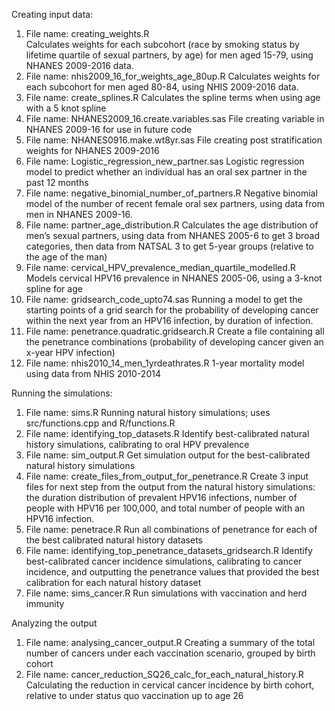 Creating input data:
1.	File name: creating_weights.R  
Calculates weights for each subcohort (race by smoking status by lifetime quartile of sexual partners, by age) for men aged 15-79, using NHANES 2009-2016 data.
2.	File name: nhis2009_16_for_weights_age_80up.R
Calculates weights for each subcohort for men aged 80-84, using NHIS 2009-2016 data.
3.	File name: create_splines.R
Calculates the spline terms when using age with a 5 knot spline
4.	File name: NHANES2009_16.create.variables.sas
File creating variable in NHANES 2009-16 for use in future code
5.	File name: NHANES0916.make.wt8yr.sas
File creating post stratification weights for NHANES 2009-2016
6.	File name: Logistic_regression_new_partner.sas
Logistic regression model to predict whether an individual has an oral sex partner in the past 12 months
7.	File name: negative_binomial_number_of_partners.R
Negative binomial model of the number of recent female oral sex partners, using data from men in NHANES 2009-16. 
8.	File name: partner_age_distribution.R
Calculates the age distribution of men’s sexual partners, using data from NHANES 2005-6 to get 3 broad categories, then data from NATSAL 3 to get 5-year groups (relative to the age of the man)
9.	File name: cervical_HPV_prevalence_median_quartile_modelled.R
Models cervical HPV16 prevalence in NHANES 2005-06, using a 3-knot spline for age
10.	File name: gridsearch_code_upto74.sas
Running a model to get the starting points of a grid search for the probability of developing cancer within the next year from an HPV16 infection, by duration of infection.  
11.	File name: penetrance.quadratic.gridsearch.R
Create a file containing all the penetrance combinations (probability of developing cancer given an x-year HPV infection)
12.	File name: nhis2010_14_men_1yrdeathrates.R
1-year mortality model using data from NHIS 2010-2014 

Running the simulations:
1.	File name: sims.R
Running natural history simulations; uses src/functions.cpp and R/functions.R
2.	File name: identifying_top_datasets.R
Identify best-calibrated natural history simulations, calibrating to oral HPV prevalence
3.	File name: sim_output.R
Get simulation output for the best-calibrated natural history simulations
4.	File name: create_files_from_output_for_penetrance.R
Create 3 input files for next step from the output from the natural history simulations: the duration distribution of prevalent HPV16 infections, number of people with HPV16 per 100,000, and total number of people with an HPV16 infection.
5.	File name: penetrace.R
Run all combinations of penetrance for each of the best calibrated natural history datasets
6.	File name: identifying_top_penetrance_datasets_gridsearch.R
Identify best-calibrated cancer incidence simulations, calibrating to cancer incidence, and outputting the penetrance values that provided the best calibration for each natural history dataset
7.	File name: sims_cancer.R
Run simulations with vaccination and herd immunity

Analyzing the output
1.	File name: analysing_cancer_output.R
Creating a summary of the total number of cancers under each vaccination scenario, grouped by birth cohort
2.	File name: cancer_reduction_SQ26_calc_for_each_natural_history.R
Calculating the reduction in cervical cancer incidence by birth cohort, relative to under status quo vaccination up to age 26
